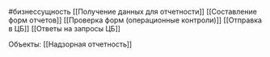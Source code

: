 #бизнессущность 
[[Получение данных для отчетности]]
[[Составление форм отчетов]]
[[Проверка форм (операционные контроли)]]
[[Отправка в ЦБ]]
[[Ответы на запросы ЦБ]]

Объекты:
[[Надзорная отчетность]]
